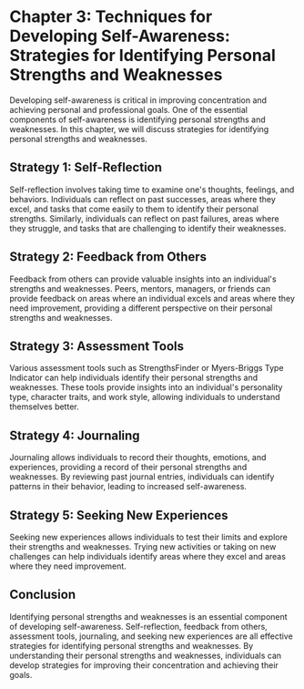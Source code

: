 Chapter 3: Techniques for Developing Self-Awareness: Strategies for Identifying Personal Strengths and Weaknesses
=================================================================================================================

Developing self-awareness is critical in improving concentration and achieving personal and professional goals. One of the essential components of self-awareness is identifying personal strengths and weaknesses. In this chapter, we will discuss strategies for identifying personal strengths and weaknesses.

Strategy 1: Self-Reflection
---------------------------

Self-reflection involves taking time to examine one's thoughts, feelings, and behaviors. Individuals can reflect on past successes, areas where they excel, and tasks that come easily to them to identify their personal strengths. Similarly, individuals can reflect on past failures, areas where they struggle, and tasks that are challenging to identify their weaknesses.

Strategy 2: Feedback from Others
--------------------------------

Feedback from others can provide valuable insights into an individual's strengths and weaknesses. Peers, mentors, managers, or friends can provide feedback on areas where an individual excels and areas where they need improvement, providing a different perspective on their personal strengths and weaknesses.

Strategy 3: Assessment Tools
----------------------------

Various assessment tools such as StrengthsFinder or Myers-Briggs Type Indicator can help individuals identify their personal strengths and weaknesses. These tools provide insights into an individual's personality type, character traits, and work style, allowing individuals to understand themselves better.

Strategy 4: Journaling
----------------------

Journaling allows individuals to record their thoughts, emotions, and experiences, providing a record of their personal strengths and weaknesses. By reviewing past journal entries, individuals can identify patterns in their behavior, leading to increased self-awareness.

Strategy 5: Seeking New Experiences
-----------------------------------

Seeking new experiences allows individuals to test their limits and explore their strengths and weaknesses. Trying new activities or taking on new challenges can help individuals identify areas where they excel and areas where they need improvement.

Conclusion
----------

Identifying personal strengths and weaknesses is an essential component of developing self-awareness. Self-reflection, feedback from others, assessment tools, journaling, and seeking new experiences are all effective strategies for identifying personal strengths and weaknesses. By understanding their personal strengths and weaknesses, individuals can develop strategies for improving their concentration and achieving their goals.
